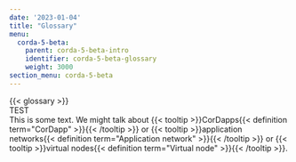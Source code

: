 ```yaml
---
date: '2023-01-04'
title: "Glossary"
menu:
  corda-5-beta:
    parent: corda-5-beta-intro
    identifier: corda-5-beta-glossary
    weight: 3000
section_menu: corda-5-beta
---
```


{{< glossary >}}
<BR>TEST
<BR>This is some text. We might talk about {{< tooltip >}}CorDapps{{< definition term="CorDapp" >}}{{< /tooltip >}} or {{< tooltip >}}application networks{{< definition term="Application network" >}}{{< /tooltip >}} or {{< tooltip >}}virtual nodes{{< definition term="Virtual node" >}}{{< /tooltip >}}.